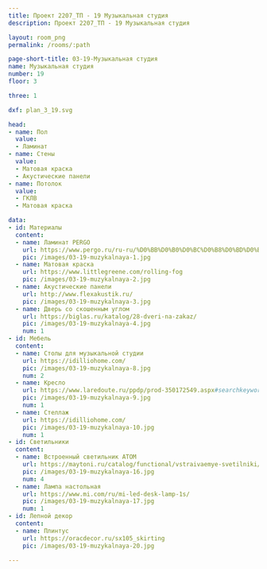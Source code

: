 ```yaml
---
title: Проект 2207_ТП - 19 Музыкальная студия
description: Проект 2207_ТП - 19 Музыкальная студия

layout: room_png
permalink: /rooms/:path

page-short-title: 03-19-Музыкальная студия
name: Музыкальная студия
number: 19
floor: 3

three: 1

dxf: plan_3_19.svg

head:
- name: Пол
  value:
  - Ламинат
- name: Стены
  value:
  - Матовая краска
  - Акустические панели
- name: Потолок
  value:
  - ГКЛВ
  - Матовая краска

data:
- id: Материалы
  content:
  - name: Ламинат PERGO
    url: https://www.pergo.ru/ru-ru/%D0%BB%D0%B0%D0%BC%D0%B8%D0%BD%D0%B0%D1%82/malmo-pro/l1258-04433_%D0%B4%D1%83%D0%B1-%D0%B3%D0%BB%D1%83%D0%B1%D0%B8%D0%BD%D0%BD%D1%8B%D0%B8-%D1%82%D0%B5%D0%BC%D0%BD%D0%BE-%D1%81%D0%B5%D1%80%D1%8B%D0%B8#specifications
    pic: /images/03-19-muzykalnaya-1.jpg
  - name: Матовая краска
    url: https://www.littlegreene.com/rolling-fog
    pic: /images/03-19-muzykalnaya-2.jpg
  - name: Акустические панели
    url: http://www.flexakustik.ru/
    pic: /images/03-19-muzykalnaya-3.jpg
  - name: Дверь со скошенным углом
    url: https://biglas.ru/katalog/28-dveri-na-zakaz/
    pic: /images/03-19-muzykalnaya-4.jpg
    num: 1
- id: Мебель
  content:
  - name: Столы для музыкальной студии
    url: https://idilliohome.com/
    pic: /images/03-19-muzykalnaya-8.jpg
    num: 2
  - name: Кресло
    url: https://www.laredoute.ru/ppdp/prod-350172549.aspx#searchkeyword=%D1%81%D1%82%D1%83%D0%BB%20%D0%BE%D1%84%D0%B8%D1%81%D0%BD%D1%8B%D0%B9&shoppingtool=search
    pic: /images/03-19-muzykalnaya-9.jpg
    num: 1
  - name: Стеллаж 
    url: https://idilliohome.com/
    pic: /images/03-19-muzykalnaya-10.jpg
    num: 1
- id: Светильники
  content:
  - name: Встроенный светильник ATOM
    url: https://maytoni.ru/catalog/functional/vstraivaemye-svetilniki/dl024-2-01b/
    pic: /images/03-19-muzykalnaya-16.jpg
    num: 4
  - name: Лампа настольная
    url: https://www.mi.com/ru/mi-led-desk-lamp-1s/
    pic: /images/03-19-muzykalnaya-17.jpg
    num: 1
- id: Лепной декор
  content:
  - name: Плинтус 
    url: https://oracdecor.ru/sx105_skirting
    pic: /images/03-19-muzykalnaya-20.jpg

---
```

